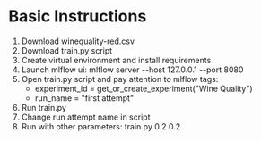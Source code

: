 # Basic Instructions

1. Download winequality-red.csv
2. Download train.py script
3. Create virtual environment and install requirements
4. Launch mlflow ui: mlflow server --host 127.0.0.1 --port 8080
5. Open train.py script and pay attention to mlflow tags:
    - experiment_id = get_or_create_experiment("Wine Quality")
    - run_name = "first attempt"
6. Run train.py
7. Change run attempt name in script
8. Run with other parameters: train.py 0.2 0.2